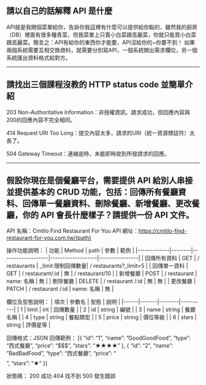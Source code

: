 ## 請以自己的話解釋 API 是什麼

API就是我開個菜單給你，告訴你我這裡有什麼可以提供給你點的，雖然我的廚房（DB）裡面有很多種青菜，但我菜單上只賣小白菜跟高麗菜，你就只能買小白菜跟高麗菜。簡言之：API有給你的東西你才能要，API沒給你的~你要不到！
如果兩個系統需要互相交換資料，就需要分別寫API，一個系統開出需求欄位，另一個系統匯出資料格式給對方。


---
## 請找出三個課程沒教的 HTTP status code 並簡單介紹

203 Non-Authoritative Information：非授權資訊。請求成功，但回應內容與200的回應內容不完全相同。

414 Request URI Too Long：提交內容太多，請求的URI（統一資源標誌符）太長了。

504 Gateway Timeout：連線逾時，未能即時收到所發請求的回應。


---
## 假設你現在是個餐廳平台，需要提供 API 給別人串接並提供基本的 CRUD 功能，包括：回傳所有餐廳資料、回傳單一餐廳資料、刪除餐廳、新增餐廳、更改餐廳，你的 API 會長什麼樣子？請提供一份 API 文件。

API 名稱：Cmtilo Find Restaurant For You
API 網址：https://cmtilo-find-restaurant-for-you.com.tw/{path}

操作功能說明：
| 功能        | Method  | path             | 參數               | 範例           |
|-------------|--------|-------------------|-------------------|----------------|
| 回傳所有資料 | GET    | / restaurants     | _limit:限制回傳數量| / restaurants?_limit=5 |
| 回傳單一資料 | GET    | / restaurant/:id  | 無                | / restaurant/10 |
| 新增餐廳     | POST   | / restaurant      | name: 名稱        | 無              |
| 刪除餐廳     | DELETE | / restaurant /:id | 無                | 無              |
| 更改餐廳     | PATCH  | / restaurant /:id | name: 名稱        | 無              |

欄位及型態說明：
| 項次 | 參數名 | 型態   | 說明      |
|------|-------|--------|----------|
| 1    | limit | int    | 回傳數量  |
| 2    | id    | string | 編號      |
| 3    | name  | string | 餐廳名稱  |
| 4    | type  | string | 餐點類型  |
| 5    | price | string | 價位等級  |
| 6    | stars | string | 評價星等  |

回傳格式：JSON
回傳範例：
[{
  “id”: “1”,
  “name”: ”GoodGoodFood”,
  “type”: “西式餐廳”,
  “price”: “$$$”,
  “stars”: “★★★★” 
},
{
  “id”: “2”,
  “name”: ”BadBadFood”,
  “type”: “西式餐廳”,
  “price”: “$$$$”,
  “stars”: “★” 
}]

狀態碼：
200 成功
404 找不到
500 發生錯誤

